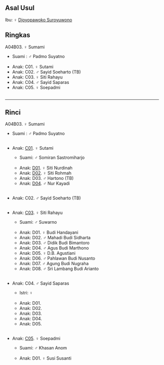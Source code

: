 ## Asal Usul

Ibu: ♀ [Djoyopawoko Suroyuwono][up] 

## Ringkas

A04B03. ♀ Sumami
	<br/>

*	Suami : ♂ Padmo Suyatno
	<br/><br/>
*	Anak: C01. ♀ Sutami
*	Anak: C02. ♂ Sayid Soeharto (TB)
*	Anak: C03. ♀ Siti Rahayu
*	Anak: C04. ♂ Sayid Saparas
*	Anak: C05. ♀ Soepadmi
	<br/><br/>

-- -- --

## Rinci

A04B03. ♀ Sumami
	<br/>

*	Suami : ♂ Padmo Suyatno
	<br/><br/>

*	Anak: [C01][A04B03C01]. ♀ Sutami
	*	Suami: ♂ Somiran Sastromiharjo
	<br/><br/>
	*	Anak: [D01][A04B03C01D01]. ♀ Siti Nurdinah
	*	Anak: [D02][A04B03C01D02]. ♀ Siti Rohmah
	*	Anak: D03. ♂ Hartono (TB)
	*	Anak: [D04][A04B03C01D04]. ♂ Nur Kayadi
	<br/><br/>

*	Anak: C02. ♂ Sayid Soeharto (TB)
	<br/><br/>

*	Anak: [C03][A04B03C03]. ♀ Siti Rahayu
	*	Suami: ♂ Suwarno
	<br/><br/>
	*	Anak: D01. ♀ Budi Handayani
	*	Anak: D02. ♂ Mahadi Budi Sidharta
	*	Anak: D03. ♂ Didik Budi Bimantoro
	*	Anak: D04. ♂ Agus Budi Marthono
	*	Anak: D05. ♀ D.B. Agustiani
	*	Anak: D06. ♂ Pahlawan Budi Nusanto
	*	Anak: D07. ♂ Agung Budi Nugraha
	*	Anak: D08. ♂ Sri Lambang Budi Arianto
	<br/><br/>

*	Anak: C04. ♂ Sayid Saparas
	*	Istri: ♀ 
	<br/><br/>
	*	Anak: D01. 
	*	Anak: D02. 
	*	Anak: D03. 
	*	Anak: D04. 
	*	Anak: D05. 
	<br/><br/>

*	Anak: [C05][A04B03C05]. ♀ Soepadmi
	*	Suami: ♂ Khasan Anom
	<br/><br/>
	*	Anak: D01. ♀ Susi Susanti
	<br/><br/>

[up]: https://github.com/epsi-rns/gitodipuro/blob/master/tree/A04.md

[A04B03C01]: https://github.com/epsi-rns/gitodipuro/blob/master/tree/A04/B03/C01.md
[A04B03C03]: https://github.com/epsi-rns/gitodipuro/blob/master/tree/A04/B03/C03.md
[A04B03C05]: https://github.com/epsi-rns/gitodipuro/blob/master/tree/A04/B03/C05.md

[A04B03C01D01]: https://github.com/epsi-rns/gitodipuro/blob/master/tree/A04/B03/C01/D01.md
[A04B03C01D02]: https://github.com/epsi-rns/gitodipuro/blob/master/tree/A04/B03/C01/D02.md
[A04B03C01D04]: https://github.com/epsi-rns/gitodipuro/blob/master/tree/A04/B03/C01/D04.md
